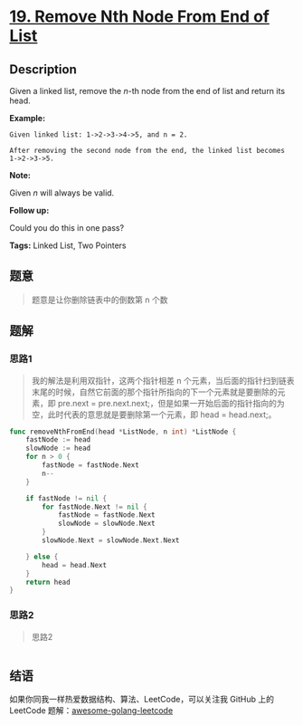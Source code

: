 # [19. Remove Nth Node From End of List][title]

## Description

Given a linked list, remove the *n*-th node from the end of list and return its head.

**Example:**

```
Given linked list: 1->2->3->4->5, and n = 2.

After removing the second node from the end, the linked list becomes 1->2->3->5.
```

**Note:**

Given *n* will always be valid.

**Follow up:**

Could you do this in one pass?

**Tags:** Linked List, Two Pointers

## 题意
>题意是让你删除链表中的倒数第 n 个数

## 题解

### 思路1
> 我的解法是利用双指针，这两个指针相差 n 个元素，当后面的指针扫到链表末尾的时候，自然它前面的那个指针所指向的下一个元素就是要删除的元素，即 pre.next = pre.next.next;，但是如果一开始后面的指针指向的为空，此时代表的意思就是要删除第一个元素，即 head = head.next;。

```go
func removeNthFromEnd(head *ListNode, n int) *ListNode {
	fastNode := head
	slowNode := head
	for n > 0 {
		fastNode = fastNode.Next
		n--
	}

	if fastNode != nil {
		for fastNode.Next != nil {
			fastNode = fastNode.Next
			slowNode = slowNode.Next
		}
		slowNode.Next = slowNode.Next.Next

	} else {
		head = head.Next
	}
	return head
}
```

### 思路2
> 思路2
```go

```

## 结语

如果你同我一样热爱数据结构、算法、LeetCode，可以关注我 GitHub 上的 LeetCode 题解：[awesome-golang-leetcode][me]

[title]: https://leetcode.com/problems/remove-nth-node-from-end-of-list/description/
[me]: https://github.com/kylesliu/awesome-golang-leetcode
